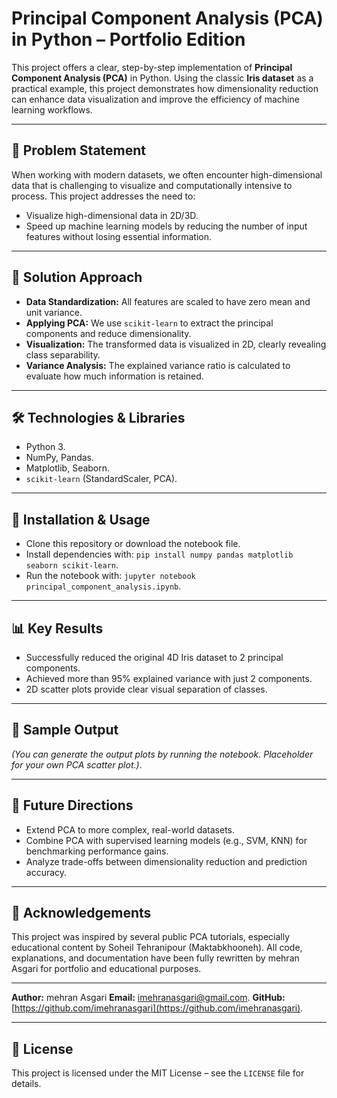 # Principal Component Analysis (PCA) in Python – Portfolio Edition

This project offers a clear, step-by-step implementation of **Principal Component Analysis (PCA)** in Python. Using the classic **Iris dataset** as a practical example, this project demonstrates how dimensionality reduction can enhance data visualization and improve the efficiency of machine learning workflows.

---

## 🧩 Problem Statement

When working with modern datasets, we often encounter high-dimensional data that is challenging to visualize and computationally intensive to process. This project addresses the need to:

* Visualize high-dimensional data in 2D/3D.
* Speed up machine learning models by reducing the number of input features without losing essential information.

---

## 🧠 Solution Approach

* **Data Standardization:** All features are scaled to have zero mean and unit variance.
* **Applying PCA:** We use `scikit-learn` to extract the principal components and reduce dimensionality.
* **Visualization:** The transformed data is visualized in 2D, clearly revealing class separability.
* **Variance Analysis:** The explained variance ratio is calculated to evaluate how much information is retained.

---

## 🛠️ Technologies & Libraries

* Python 3.
* NumPy, Pandas.
* Matplotlib, Seaborn.
* `scikit-learn` (StandardScaler, PCA).

---

## 🚀 Installation & Usage

* Clone this repository or download the notebook file.
* Install dependencies with: `pip install numpy pandas matplotlib seaborn scikit-learn`.
* Run the notebook with: `jupyter notebook principal_component_analysis.ipynb`.

---

## 📊 Key Results

* Successfully reduced the original 4D Iris dataset to 2 principal components.
* Achieved more than 95% explained variance with just 2 components.
* 2D scatter plots provide clear visual separation of classes.

---

## 📸 Sample Output

*(You can generate the output plots by running the notebook. Placeholder for your own PCA scatter plot.)*.

---

## 🔭 Future Directions

* Extend PCA to more complex, real-world datasets.
* Combine PCA with supervised learning models (e.g., SVM, KNN) for benchmarking performance gains.
* Analyze trade-offs between dimensionality reduction and prediction accuracy.

---

## 🤝 Acknowledgements

This project was inspired by several public PCA tutorials, especially educational content by Soheil Tehranipour (Maktabkhooneh).
All code, explanations, and documentation have been fully rewritten by mehran Asgari for portfolio and educational purposes.

---

**Author:** mehran Asgari
**Email:** [imehranasgari@gmail.com](mailto:imehranasgari@gmail.com).
**GitHub:** [https://github.com/imehranasgari](https://github.com/imehranasgari).

---

## 📄 License

This project is licensed under the MIT License – see the `LICENSE` file for details.